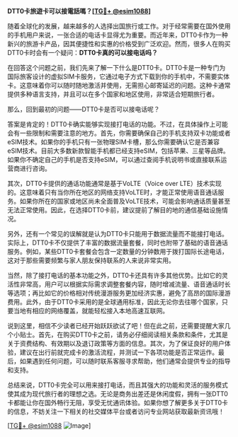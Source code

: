 **DTT0卡旅遊卡可以接電話嗎？[[TG💪+ @esim1088](https://t.me/s/esim1088)]**

随着全球化的发展，越来越多的人选择出国旅行或工作。对于经常需要在国外使用的手机用户来说，一张合适的电话卡显得尤为重要。而近年来，DTT0卡作为一种新兴的旅游卡产品，因其便捷性和实惠的价格受到广泛欢迎。然而，很多人在购买DTT0卡时会有一个疑问：**DTT0卡真的可以接电话吗？**

在回答这个问题之前，我们先来了解一下什么是DTT0卡。DTT0卡是一种专门为国际旅客设计的虚拟SIM卡服务，它通过电子方式下载到你的手机中，不需要实体卡。这意味着你可以随时随地激活并使用，无需担心邮寄延迟的问题。这种卡通常提供多种语言支持，并且可以在多个国家和地区使用，非常适合短期旅行者。

那么，回到最初的问题——DTT0卡是否可以接电话呢？

答案是肯定的！DTT0卡确实能够实现接打电话的功能。不过，在具体操作上可能会有一些限制和需要注意的地方。首先，你需要确保自己的手机支持双卡功能或者eSIM技术。如果你的手机只有一张物理SIM卡槽，那么你需要确认它是否兼容eSIM技术。目前大多数新款智能手机都已经支持eSIM，包括苹果、三星等品牌。如果你不确定自己的手机是否支持eSIM，可以通过查阅手机说明书或直接联系运营商进行咨询。

其次，DTT0卡提供的通话功能通常是基于VoLTE（Voice over LTE）技术实现的。这意味着只有当你所在地区的网络支持VoLTE时，才能正常使用语音通话服务。如果你所在的国家或地区尚未全面普及VoLTE技术，可能会影响通话质量甚至无法正常使用。因此，在选择DTT0卡前，建议提前了解目的地的通信基础设施情况。

另外，还有一个常见的误解就是认为DTT0卡只能用于数据流量而不能接打电话。实际上，DTT0卡不仅提供了丰富的数据流量套餐，同时也附带了基础的语音通话服务。例如，某些DTT0卡套餐会包含一定数量的分钟数用于拨打国际长途电话，这对于那些需要频繁与家人朋友保持联系的人来说非常实用。

当然，除了接打电话的基本功能之外，DTT0卡还具有许多其他优势。比如它的灵活性非常高，用户可以根据实际需求调整套餐内容，随时增减流量、语音通话时长等选项；再比如它的价格相对传统漫游服务更加经济实惠，避免了高昂的国际漫游费用。此外，由于DTT0卡采用的是全球通用标准，因此无论你去往哪个国家，只要当地有相应的网络覆盖，就能轻松接入本地高速互联网。

说到这里，相信不少读者已经开始跃跃欲试了吧！但在此之前，还需要提醒大家几个小贴士。首先，在购买DTT0卡之前，请务必仔细阅读相关条款和条件，尤其是关于资费结构、有效期以及退订政策等方面的信息。其次，为了保证良好的用户体验，建议在出行前就完成卡的激活流程，并测试一下各项功能是否正常运作。最后，如果遇到任何问题，可以随时联系客服寻求帮助，他们通常会提供专业的指导和支持。

总结来说，DTT0卡完全可以用来接打电话，而且其强大的功能和灵活的服务模式使其成为现代旅行者的理想之选。无论是商务出差还是休闲度假，拥有一张DTT0卡都能让你在国外畅行无阻，享受无忧通讯体验。如果你想了解更多关于DTT0卡的信息，不妨关注一下相关的社交媒体平台或者访问专业网站获取最新资讯哦！

[[TG💪+ @esim1088](https://t.me/s/esim1088) ![Image](https://i.postimg.cc/4NQfJmqS/Snipaste-2025-05-13-00-14-12.png)]